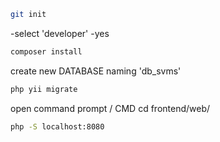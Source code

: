```bash
git init
```

-select 'developer' 
-yes

```bash
composer install
```

create new DATABASE naming 'db_svms'
```bash
php yii migrate
```
open command prompt / CMD
cd frontend/web/

```bash
php -S localhost:8080
```